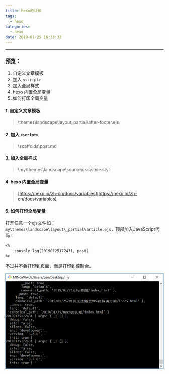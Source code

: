 ```yaml
---
title: hexo的认知
tags:
  - hexo
categories:
  - hexo
date: 2019-01-25 16:33:32
---
```


<hr>

### 预览：
1. 自定义文章模板
2. 加入 `<script>`
3. 加入全局样式
4. hexo 内置全局变量
5. 如何打印全局变量


#### 1. 自定义文章模板
> \themes\landscape\layout\_partial\after-footer.ejs

#### 2. 加入 `<script>`
> \scaffolds\post.md

#### 3. 加入全局样式
> \my\themes\landscape\source\css\style.styl

#### 4. hexo 内置全局变量
> [https://hexo.io/zh-cn/docs/variables](https://hexo.io/zh-cn/docs/variables)

#### 5. 如何打印全局变量
打开任意一个ejs文件如：`my\themes\landscape\layout\_partial\article.ejs`，顶部加入JavaScript代码：
```ejs
<% 
	console.log(20190125172431, post) 
%>
```
不过并不会打印到页面，而是打印到控制台。

![console.log](hexo的认知/1.png)

